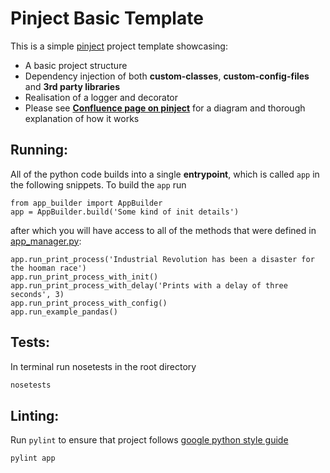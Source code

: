 # Pinject Basic Template #

This is a simple [pinject](https://github.com/google/pinject) project template showcasing:
- A basic project structure
- Dependency injection of both **custom-classes**, **custom-config-files** and **3rd party libraries**
- Realisation of a logger and decorator
- Please see [**Confluence page on pinject**](https://dreamsai.atlassian.net/wiki/spaces/CD/pages/51806219/Pinject) for a diagram and thorough explanation of how it works

## Running: ##

All of the python code builds into a single **entrypoint**, which is called `app` in the following snippets. To build the `app` run

``` python-console
from app_builder import AppBuilder
app = AppBuilder.build('Some kind of init details')
```

after which you will have access to all of the methods that were defined in [app_manager.py](./app_manager.py):

``` python-console
app.run_print_process('Industrial Revolution has been a disaster for the hooman race')
app.run_print_process_with_init()
app.run_print_process_with_delay('Prints with a delay of three seconds', 3)
app.run_print_process_with_config()
app.run_example_pandas()
```

## Tests: ##
In terminal run nosetests in the root directory
```bash
nosetests
```

## Linting: ##
Run `pylint` to ensure that project follows [google python style guide](https://google.github.io/styleguide/pyguide.html)
```bash
pylint app
```
